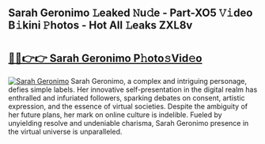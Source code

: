## Sarah Geronimo 𝙻eaked 𝙽u𝚍e - Part-XO5 𝚅𝚒deo B𝚒kini 𝙿hotos - Hot All 𝙻eaks ZXL8v

# <h2><a href="http://ld4rer.urlbe.top/?page=Sarah+Geronimo">🔗🔗👉👉 Sarah Geronimo P𝚑oto𝚜Vid𝚎o</a></h2>

[![Sarah Geronimo](https://i.imgur.com/eBuTRDB.gif)](http://ld4rer.urlbe.top/?page=Sarah+Geronimo)
Sarah Geronimo, a complex and intriguing personage, defies simple labels. Her innovative self-presentation in the digital realm has enthralled and infuriated followers, sparking debates on consent, artistic expression, and the essence of virtual societies. Despite the ambiguity of her future plans, her mark on online culture is indelible. Fueled by unyielding resolve and undeniable charisma, Sarah Geronimo presence in the virtual universe is unparalleled.
